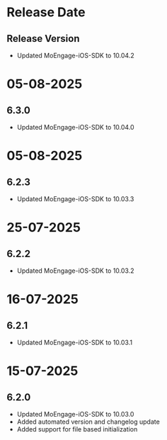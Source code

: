 # Release Date

## Release Version

- Updated MoEngage-iOS-SDK to 10.04.2

# 05-08-2025

## 6.3.0

- Updated MoEngage-iOS-SDK to 10.04.0

# 05-08-2025

## 6.2.3

- Updated MoEngage-iOS-SDK to 10.03.3

# 25-07-2025

## 6.2.2

- Updated MoEngage-iOS-SDK to 10.03.2

# 16-07-2025

## 6.2.1

- Updated MoEngage-iOS-SDK to 10.03.1

# 15-07-2025

## 6.2.0

- Updated MoEngage-iOS-SDK to 10.03.0
- Added automated version and changelog update
- Added support for file based initialization
